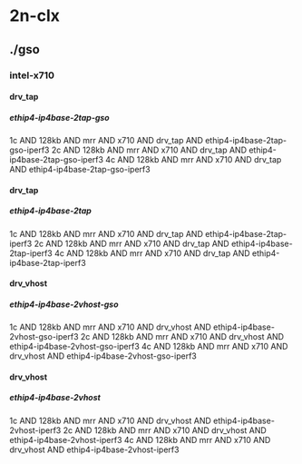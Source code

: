 # 2n-clx
## ./gso
### intel-x710
#### drv_tap
##### ethip4-ip4base-2tap-gso
1c AND 128kb AND mrr AND x710 AND drv_tap AND ethip4-ip4base-2tap-gso-iperf3
2c AND 128kb AND mrr AND x710 AND drv_tap AND ethip4-ip4base-2tap-gso-iperf3
4c AND 128kb AND mrr AND x710 AND drv_tap AND ethip4-ip4base-2tap-gso-iperf3
#### drv_tap
##### ethip4-ip4base-2tap
1c AND 128kb AND mrr AND x710 AND drv_tap AND ethip4-ip4base-2tap-iperf3
2c AND 128kb AND mrr AND x710 AND drv_tap AND ethip4-ip4base-2tap-iperf3
4c AND 128kb AND mrr AND x710 AND drv_tap AND ethip4-ip4base-2tap-iperf3
#### drv_vhost
##### ethip4-ip4base-2vhost-gso
1c AND 128kb AND mrr AND x710 AND drv_vhost AND ethip4-ip4base-2vhost-gso-iperf3
2c AND 128kb AND mrr AND x710 AND drv_vhost AND ethip4-ip4base-2vhost-gso-iperf3
4c AND 128kb AND mrr AND x710 AND drv_vhost AND ethip4-ip4base-2vhost-gso-iperf3
#### drv_vhost
##### ethip4-ip4base-2vhost
1c AND 128kb AND mrr AND x710 AND drv_vhost AND ethip4-ip4base-2vhost-iperf3
2c AND 128kb AND mrr AND x710 AND drv_vhost AND ethip4-ip4base-2vhost-iperf3
4c AND 128kb AND mrr AND x710 AND drv_vhost AND ethip4-ip4base-2vhost-iperf3
